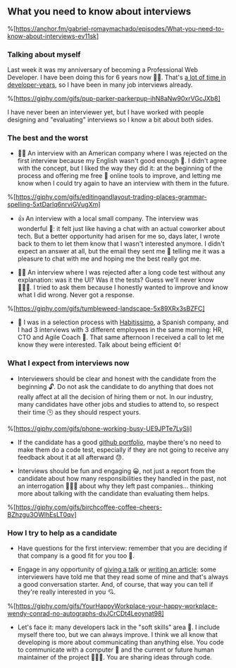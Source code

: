 ## What you need to know about interviews

%[https://anchor.fm/gabriel-romaymachado/episodes/What-you-need-to-know-about-interviews-ev11sk]

### Talking about myself

Last week it was my anniversary of becoming a Professional Web Developer. I have been doing this for 6 years now 👴🏾. That's [a lot of time in developer-years](https://hackerlife.co/blog/san-francisco-large-corporation-employee-tenure), so I have been in many job interviews already.

%[https://giphy.com/gifs/pup-parker-parkerpup-ihN8aNw90xrVGcJXb8]

I have never been an interviewer yet, but I have worked with people designing and "evaluating" interviews so I know a bit about both sides.


### The best and the worst

* 👌🏽 An interview with an American company where I was rejected on the first interview because my English wasn't good enough 🙊. I didn't agree with the concept, but I liked the way they did it: at the beginning of the process and offering me free 💸 online tools to improve, and letting me know when I could try again to have an interview with them in the future.

%[https://giphy.com/gifs/editingandlayout-trading-places-grammar-spelling-5xtDarlq6nrviGVugXm]

* 👍 An interview with a local small company. The interview was wonderful 💖: it felt just like having a chat with an actual coworker about tech. But a better opportunity had arisen for me so, days later, I wrote back to them to let them know that I wasn't interested anymore. I didn't expect an answer at all, but the email they sent me 💌 telling me it was a pleasure to chat with me and hoping me the best really got me.

* 👎🏻 An interview where I was rejected after a long code test without any explanation: was it the UI? Was it the tests? Guess we'll never know 🤷🏾‍♀️. I tried to ask them because I honestly wanted to improve and know what I did wrong. Never got a response.

%[https://giphy.com/gifs/tumbleweed-landscape-5x89XRx3sBZFC]

* 🥰 I was in a selection process with [Habitissimo](https://labs.habitissimo.com/2018/12/11/como-trabajamos-agilmente-en-el-equipo-marketplace/), a Spanish company, and I had 3 interviews with 3 different employees in the same morning: HR, CTO and Agile Coach 🤯. That same afternoon I received a call to let me know they were interested. Talk about being efficient ⚙!


### What I expect from interviews now

* Interviewers should be clear and honest with the candidate from the beginning 🔓. Do not ask the candidate to do anything that does not really affect at all the decision of hiring them or not. In our industry, many candidates have other jobs and studies to attend to, so respect their time 🕒 as they should respect yours.

%[https://giphy.com/gifs/phone-working-busy-UE9JPTe7LySli]

* If the candidate has a good [github portfolio](https://github.com/W01fw00d), maybe there's no need to make them do a code test, especially if they are not going to receive any feedback about it at all afterward 😓.

* Interviews should be fun and engaging 😀, not just a report from the candidate about how many responsibilities they handled in the past, not an interrogation 🕵🏻‍♀️ about why they left past companies… thinking more about talking with the candidate than evaluating them helps.

%[https://giphy.com/gifs/birchcoffee-coffee-cheers-BZhzgu3OWlhEsLT0qv]


### How I try to help as a candidate

* Have questions for the first interview: remember that you are deciding if that company is a good fit for you too 🧩.

* Engage in any opportunity of [giving a talk](https://gist.github.com/W01fw00d/8c80c137d4f0d3c6514cdcefb81290b6) or [writing an article](https://gist.github.com/W01fw00d/6f4dd234e561f89ae3dafd222ecb44f7): some interviewers have told me that they read some of mine and that's always a good conversation starter. And, of course, that way you can tell if they're really interested in you 💘.

%[https://giphy.com/gifs/YourHappyWorkplace-your-happy-workplace-wendy-conrad-no-autographs-dvJCrCDt4Leoynat98]

* Let's face it: many developers lack in the "soft skills" area 🥀. I include myself there too, but we can always improve. I think we all know that developing is more about communicating than anything else. You code to communicate with a computer 🤖 and the current or future human maintainer of the project 👨🏽‍💻. You are sharing ideas through code.